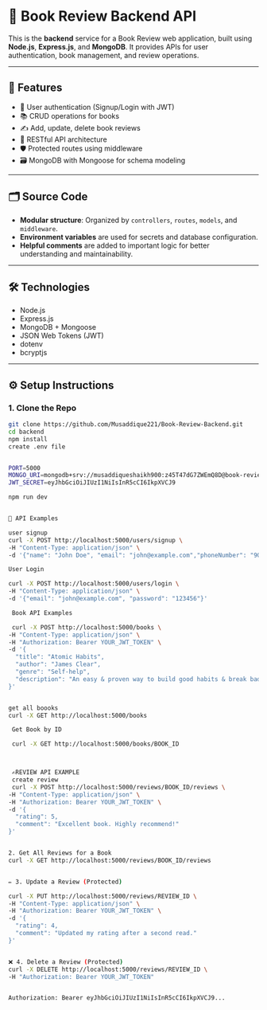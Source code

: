 # 📘 Book Review Backend API

This is the **backend** service for a Book Review web application, built using **Node.js**, **Express.js**, and **MongoDB**. It provides APIs for user authentication, book management, and review operations.

---

## 🚀 Features

- 🔐 User authentication (Signup/Login with JWT)
- 📚 CRUD operations for books
- ✍️ Add, update, delete book reviews
- 🧾 RESTful API architecture
- 🛡️ Protected routes using middleware
- 🗃️ MongoDB with Mongoose for schema modeling

---

## 🗂️ Source Code

- **Modular structure**: Organized by `controllers`, `routes`, `models`, and `middleware`.
- **Environment variables** are used for secrets and database configuration.
- **Helpful comments** are added to important logic for better understanding and maintainability.

---

## 🛠️ Technologies

- Node.js
- Express.js
- MongoDB + Mongoose
- JSON Web Tokens (JWT)
- dotenv
- bcryptjs

---

## ⚙️ Setup Instructions

### 1. Clone the Repo

```bash
git clone https://github.com/Musaddique221/Book-Review-Backend.git
cd backend
npm install
create .env file


PORT=5000
MONGO_URI=mongodb+srv://musaddiqueshaikh900:z45T47dG7ZWEmQ8D@book-review.fjodvxp.mongodb.net/
JWT_SECRET=eyJhbGciOiJIUzI1NiIsInR5cCI6IkpXVCJ9

npm run dev


🧪 API Examples

user signup
curl -X POST http://localhost:5000/users/signup \
-H "Content-Type: application/json" \
-d '{"name": "John Doe", "email": "john@example.com","phoneNumber": "9004375387:, "password": "123456"}'

User Login

curl -X POST http://localhost:5000/users/login \
-H "Content-Type: application/json" \
-d '{"email": "john@example.com", "password": "123456"}'

 Book API Examples

 curl -X POST http://localhost:5000/books \
-H "Content-Type: application/json" \
-H "Authorization: Bearer YOUR_JWT_TOKEN" \
-d '{
  "title": "Atomic Habits",
  "author": "James Clear",
  "genre": "Self-help",
  "description": "An easy & proven way to build good habits & break bad ones."
}'


get all boooks
curl -X GET http://localhost:5000/books

 Get Book by ID

 curl -X GET http://localhost:5000/books/BOOK_ID



 ✍️REVIEW API EXAMPLE
 create review
 curl -X POST http://localhost:5000/reviews/BOOK_ID/reviews \
-H "Content-Type: application/json" \
-H "Authorization: Bearer YOUR_JWT_TOKEN" \
-d '{
  "rating": 5,
  "comment": "Excellent book. Highly recommend!"
}'


2. Get All Reviews for a Book
curl -X GET http://localhost:5000/reviews/BOOK_ID/reviews


✏️ 3. Update a Review (Protected)

curl -X PUT http://localhost:5000/reviews/REVIEW_ID \
-H "Content-Type: application/json" \
-H "Authorization: Bearer YOUR_JWT_TOKEN" \
-d '{
  "rating": 4,
  "comment": "Updated my rating after a second read."
}'


❌ 4. Delete a Review (Protected)
curl -X DELETE http://localhost:5000/reviews/REVIEW_ID \
-H "Authorization: Bearer YOUR_JWT_TOKEN"


Authorization: Bearer eyJhbGciOiJIUzI1NiIsInR5cCI6IkpXVCJ9...








